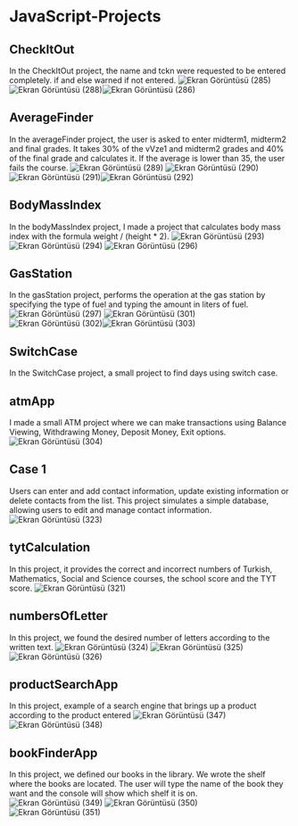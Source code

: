 # JavaScript-Projects
## CheckItOut
In the CheckItOut project, the name and tckn were requested to be entered completely. if and else warned if not entered.
![Ekran Görüntüsü (285)](https://github.com/kubraacelik/JavaScript-Mini-Projects/assets/101054783/997ebea1-0324-473d-94e8-4f3bdd78f998)![Ekran Görüntüsü (288)](https://github.com/kubraacelik/JavaScript-Mini-Projects/assets/101054783/dddeca40-d1bd-4787-90bb-ce1d0f0cc1d6)![Ekran Görüntüsü (286)](https://github.com/kubraacelik/JavaScript-Mini-Projects/assets/101054783/0974cb36-11d7-47d2-9b57-65affc943c11)
## AverageFinder
In the averageFinder project, the user is asked to enter midterm1, midterm2 and final grades. It takes 30% of the vVze1 and midterm2 grades and 40% of the final grade and calculates it. If the average is lower than 35, the user fails the course.
![Ekran Görüntüsü (289)](https://github.com/kubraacelik/JavaScript-Mini-Projects/assets/101054783/d491283f-1f2e-4176-8f91-7140df48abb6) ![Ekran Görüntüsü (290)](https://github.com/kubraacelik/JavaScript-Mini-Projects/assets/101054783/ea08f598-390a-4a3a-bcb9-bd4557335143) ![Ekran Görüntüsü (291)](https://github.com/kubraacelik/JavaScript-Mini-Projects/assets/101054783/0ae5a238-693d-4fd2-8c5a-f650394e642d)![Ekran Görüntüsü (292)](https://github.com/kubraacelik/JavaScript-Mini-Projects/assets/101054783/2c022b34-2395-4003-9c6c-1ede76390985)
## BodyMassIndex
In the bodyMassIndex project, I made a project that calculates body mass index with the formula weight / (height * 2).
![Ekran Görüntüsü (293)](https://github.com/kubraacelik/JavaScript-Mini-Projects/assets/101054783/0fd7a2a0-45e6-475b-8393-2b622e702de8) ![Ekran Görüntüsü (294)](https://github.com/kubraacelik/JavaScript-Mini-Projects/assets/101054783/5fec2c3f-1a87-46f5-ad04-18960fd5901e) ![Ekran Görüntüsü (296)](https://github.com/kubraacelik/JavaScript-Mini-Projects/assets/101054783/4cade5e4-acb5-409b-8f20-046004e5dedb)
## GasStation
In the gasStation project, performs the operation at the gas station by specifying the type of fuel and typing the amount in liters of fuel.
![Ekran Görüntüsü (297)](https://github.com/kubraacelik/JavaScript-Mini-Projects/assets/101054783/1f7b1564-06a5-4c1f-8ff7-31935dbe2816) ![Ekran Görüntüsü (301)](https://github.com/kubraacelik/JavaScript-Mini-Projects/assets/101054783/92b5a39c-cd52-4a7f-903d-ff7f26d0b327) ![Ekran Görüntüsü (302)](https://github.com/kubraacelik/JavaScript-Mini-Projects/assets/101054783/ea08f625-06b5-45f4-b4bf-177ac7167105)![Ekran Görüntüsü (303)](https://github.com/kubraacelik/JavaScript-Mini-Projects/assets/101054783/7f099932-7833-4bc1-ab35-212d95373cd8)
## SwitchCase
In the SwitchCase project, a small project to find days using switch case.
## atmApp
I made a small ATM project where we can make transactions using Balance Viewing, Withdrawing Money, Deposit Money, Exit options.
![Ekran Görüntüsü (304)](https://github.com/kubraacelik/JavaScript-Mini-Projects/assets/101054783/47af5776-ab5b-4599-b4bf-91475395d790)
## Case 1
Users can enter and add contact information, update existing information or delete contacts from the list. This project simulates a simple database, allowing users to edit and manage contact information.
![Ekran Görüntüsü (323)](https://github.com/kubraacelik/JavaScript-Mini-Projects/assets/101054783/cab595ab-9f34-4f30-93b5-54c522f857a5)

## tytCalculation
In this project, it provides the correct and incorrect numbers of Turkish, Mathematics, Social and Science courses, the school score and the TYT score.
![Ekran Görüntüsü (321)](https://github.com/kubraacelik/JavaScript-Mini-Projects/assets/101054783/23ab7909-02aa-4b45-9fe9-632690551fd0)

## numbersOfLetter
In this project, we found the desired number of letters according to the written text.
![Ekran Görüntüsü (324)](https://github.com/kubraacelik/JavaScript-Mini-Projects/assets/101054783/7cf87a9f-5998-4265-8d61-bb7bcc939227)
![Ekran Görüntüsü (325)](https://github.com/kubraacelik/JavaScript-Mini-Projects/assets/101054783/0d3908f5-9fba-4de0-aacd-7d1cf99c8eff)
![Ekran Görüntüsü (326)](https://github.com/kubraacelik/JavaScript-Mini-Projects/assets/101054783/1e4f0517-5a3b-45b2-af1a-a282689dbcb2)

## productSearchApp
In this project, example of a search engine that brings up a product according to the product entered
![Ekran Görüntüsü (347)](https://github.com/kubraacelik/JavaScript-Mini-Projects/assets/101054783/f17eff39-5b0b-42c8-a830-0f31b64402c1)
![Ekran Görüntüsü (348)](https://github.com/kubraacelik/JavaScript-Mini-Projects/assets/101054783/8d455c86-d7ab-46f3-b52e-9808d8f93ac4)

## bookFinderApp
In this project, we defined our books in the library. We wrote the shelf where the books are located. The user will type the name of the book they want and the console will show which shelf it is on.
![Ekran Görüntüsü (349)](https://github.com/kubraacelik/JavaScript-Mini-Projects/assets/101054783/bff8b541-83cb-46ff-88b1-3d787cc15e97)
![Ekran Görüntüsü (350)](https://github.com/kubraacelik/JavaScript-Mini-Projects/assets/101054783/f3a6c9ab-5336-4b8f-9313-c708c6a3d048)
![Ekran Görüntüsü (351)](https://github.com/kubraacelik/JavaScript-Mini-Projects/assets/101054783/49c8bfb6-3e8c-442a-aa89-3c75821d7337)

